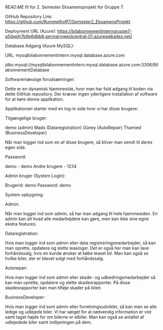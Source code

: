 READ.ME fil for 2. Semester Eksamensprojekt for Gruppe 7.

GitHub Repository Link: https://github.com/Rummelhoff7/Semester2_EksamensProjekt

Deployment URL (Azure): https://bilabonnementinterngruppe7-a5dxejh7b8e6dbb6.germanywestcentral-01.azurewebsites.net/

Database Adgang (Azure MySQL):

URL: mysqlbilabonnementintern.mysql.database.azure.com

jdbc:mysql://mysqlbilabonnementintern.mysql.database.azure.com:3306/BilabonnementDatabase

Softwaremæssige forudsætninger:

Dette er en dynamisk hjemmeside, hvor man har fuld adgang til koden via dette GitHub repository. Der kræver ingen yderligere installation af software for at køre denne applikation.

Applikationen starter med en log-in side hvor vi har disse brugere:

Tilgængelige bruger: 

  demo (admin)
  Mads (Dataregistration) 
  Güney (AutoRepair)
  Thamied (BusinessDeveloper)

Når man logger ind som en af disse brugere, så bliver man sendt til deres egen side.

Password: 

  demo - demo
  Andre brugere - 1234
  
Admin bruger (System Login):

  Brugerid: demo
  Password: demo


System opbygning:

Admin:

Når man logger ind som admin, så har man adgang til hele hjemmesiden. En admin kan alt hvad alle medarbejdere kan gøre, men kan ikke sine egne ekstra features.


Dataregistration:

Hvis man logger ind som admin eller data registreringsmedarbejder, så kan man oprette, opdatere og slette leasinger.
Det er også her man kan lave forhåndssalg, hvis en kunde ønsker at købe leaset bil. Man kan også se hvilke biler, der er blevet solgt med forhåndssalg.


Autorepair:

Hvis man logger ind som admin eller skade- og udbedringsmedarbejder så kan man oprette, opdatere og slette skadesrapporter.
På disse skadesrapporter kan man tilføje skader på bilen 


BusinessDeveloper:

Hvis man logger ind som admin eller forretningsudvikler, så kan man se alle ledige og udlejede biler. Vi har sørget for al nødvendig information er vist samt taget højde for om bilerne er elbiler.
Man kan også se antallet af udlejedede biler samt indtjeningen på dem.

  
